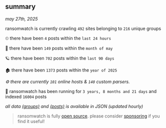 
## summary
_may 27th, 2025_

ransomwatch is currently crawling `492` sites belonging to `216` unique groups

⏲ there have been `4` posts within the `last 24 hours`

🦈 there have been `149` posts within the `month of may`

🪐 there have been `702` posts within the `last 90 days`

🏚 there have been `1373` posts within the `year of 2025`

_⚙️ there are currently `101` online hosts & `140` custom parsers._

🦕 ransomwatch has been running for `3 years, 8 months and 21 days` and indexed `16004` posts

_all data  [(groups)](http://ransomwhat.telemetry.ltd/groups) and [(posts)](http://ransomwhat.telemetry.ltd/posts) is available in JSON (updated hourly)_

> ransomwatch is fully [open source](https://github.com/joshhighet/ransomwatch#ransomwatch--). please consider [sponsoring](https://github.com/sponsors/joshhighet) if you find it useful!

